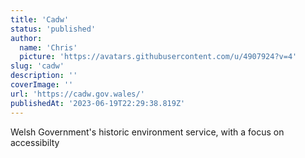 ```yaml
---
title: 'Cadw'
status: 'published'
author:
  name: 'Chris'
  picture: 'https://avatars.githubusercontent.com/u/4907924?v=4'
slug: 'cadw'
description: ''
coverImage: ''
url: 'https://cadw.gov.wales/'
publishedAt: '2023-06-19T22:29:38.819Z'
---
```


Welsh Government's historic environment service, with a focus on accessibilty

